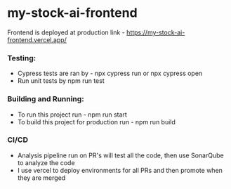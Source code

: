 # my-stock-ai-frontend

Frontend is deployed at production link - https://my-stock-ai-frontend.vercel.app/

### Testing:
- Cypress tests are ran by - npx cypress run or npx cypress open
- Run unit tests by npm run test 

### Building and Running:
- To run this project run - npm run start
- To build this project for production run - npm run build

### CI/CD
- Analysis pipeline run on PR's will test all the code, then use SonarQube to analyze the code
- I use vercel to deploy environments for all PRs and then promote when they are merged